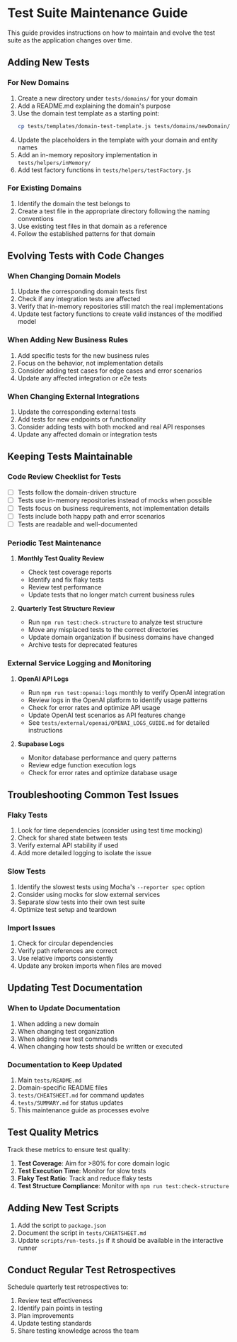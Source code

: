 # Test Suite Maintenance Guide

This guide provides instructions on how to maintain and evolve the test suite as the application changes over time.

## Adding New Tests

### For New Domains

1. Create a new directory under `tests/domains/` for your domain
2. Add a README.md explaining the domain's purpose
3. Use the domain test template as a starting point:
   ```bash
   cp tests/templates/domain-test-template.js tests/domains/newDomain/NewEntity.test.js
   ```
4. Update the placeholders in the template with your domain and entity names
5. Add an in-memory repository implementation in `tests/helpers/inMemory/`
6. Add test factory functions in `tests/helpers/testFactory.js`

### For Existing Domains

1. Identify the domain the test belongs to
2. Create a test file in the appropriate directory following the naming conventions
3. Use existing test files in that domain as a reference
4. Follow the established patterns for that domain

## Evolving Tests with Code Changes

### When Changing Domain Models

1. Update the corresponding domain tests first
2. Check if any integration tests are affected
3. Verify that in-memory repositories still match the real implementations
4. Update test factory functions to create valid instances of the modified model

### When Adding New Business Rules

1. Add specific tests for the new business rules
2. Focus on the behavior, not implementation details
3. Consider adding test cases for edge cases and error scenarios
4. Update any affected integration or e2e tests

### When Changing External Integrations

1. Update the corresponding external tests
2. Add tests for new endpoints or functionality
3. Consider adding tests with both mocked and real API responses
4. Update any affected domain or integration tests

## Keeping Tests Maintainable

### Code Review Checklist for Tests

- [ ] Tests follow the domain-driven structure
- [ ] Tests use in-memory repositories instead of mocks when possible
- [ ] Tests focus on business requirements, not implementation details
- [ ] Tests include both happy path and error scenarios
- [ ] Tests are readable and well-documented

### Periodic Test Maintenance

1. **Monthly Test Quality Review**
   - Check test coverage reports
   - Identify and fix flaky tests
   - Review test performance
   - Update tests that no longer match current business rules

2. **Quarterly Test Structure Review**
   - Run `npm run test:check-structure` to analyze test structure
   - Move any misplaced tests to the correct directories
   - Update domain organization if business domains have changed
   - Archive tests for deprecated features

### External Service Logging and Monitoring

1. **OpenAI API Logs**
   - Run `npm run test:openai:logs` monthly to verify OpenAI integration
   - Review logs in the OpenAI platform to identify usage patterns
   - Check for error rates and optimize API usage
   - Update OpenAI test scenarios as API features change
   - See `tests/external/openai/OPENAI_LOGS_GUIDE.md` for detailed instructions

2. **Supabase Logs**
   - Monitor database performance and query patterns
   - Review edge function execution logs
   - Check for error rates and optimize database usage

## Troubleshooting Common Test Issues

### Flaky Tests

1. Look for time dependencies (consider using test time mocking)
2. Check for shared state between tests
3. Verify external API stability if used
4. Add more detailed logging to isolate the issue

### Slow Tests

1. Identify the slowest tests using Mocha's `--reporter spec` option
2. Consider using mocks for slow external services
3. Separate slow tests into their own test suite
4. Optimize test setup and teardown

### Import Issues

1. Check for circular dependencies
2. Verify path references are correct
3. Use relative imports consistently
4. Update any broken imports when files are moved

## Updating Test Documentation

### When to Update Documentation

1. When adding a new domain
2. When changing test organization
3. When adding new test commands
4. When changing how tests should be written or executed

### Documentation to Keep Updated

1. Main `tests/README.md`
2. Domain-specific README files
3. `tests/CHEATSHEET.md` for command updates
4. `tests/SUMMARY.md` for status updates
5. This maintenance guide as processes evolve

## Test Quality Metrics

Track these metrics to ensure test quality:

1. **Test Coverage**: Aim for >80% for core domain logic
2. **Test Execution Time**: Monitor for slow tests
3. **Flaky Test Ratio**: Track and reduce flaky tests
4. **Test Structure Compliance**: Monitor with `npm run test:check-structure`

## Adding New Test Scripts

1. Add the script to `package.json`
2. Document the script in `tests/CHEATSHEET.md`
3. Update `scripts/run-tests.js` if it should be available in the interactive runner

## Conduct Regular Test Retrospectives

Schedule quarterly test retrospectives to:
1. Review test effectiveness
2. Identify pain points in testing
3. Plan improvements
4. Update testing standards
5. Share testing knowledge across the team 